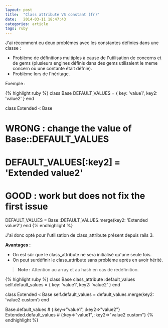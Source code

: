 ```yaml
---
layout: post
title:  "Class attribute VS constant (fr)"
date:   2014-03-11 18:47:43
categories: article
tags: ruby
---
```


J'ai récemment eu deux problèmes avec les constantes définies dans une classe :

  * Problème de définitions multiples à cause de l'utilisation de concerns et de gems (plusieurs engines définis dans des gems utilisaient le meme concern où une contante était défnie).
  * Problème lors de l'héritage.

Exemple :

{% highlight ruby %}
class Base
  DEFAULT_VALUES = { key: 'value1', key2: 'value2' }
end

class Extended < Base

  # WRONG : change the value of Base::DEFAULT_VALUES
  # DEFAULT_VALUES[:key2] = 'Extended value2'

  # GOOD : work but does not fix the first issue
  DEFAULT_VALUES = Base::DEFAULT_VALUES.merge(key2: 'Extended value2')
end
{% endhighlight %}

J'ai donc opté pour l'utilisation de class_attribute présent depuis rails 3.

**Avantages :**

  * On est sûr que le class_attribute ne sera initialisé qu'une seule fois.
  * On peut surdéfinir le class_attribute sans problème après en avoir hérité.

> **Note :** Attention au array et au hash en cas de redéfinition.

{% highlight ruby %}
class Base
  class_attribute :default_values
  self.default_values = { key: 'value1', key2: 'value2' }
end

class Extended < Base
  self.default_values = default_values.merge(key2: 'value2 custom')
end

Base.default_values  # {:key=>"value1", :key2=>"value2"}
Extended.default_values  # {:key=>"value1", :key2=>"value2 custom"}
{% endhighlight %}